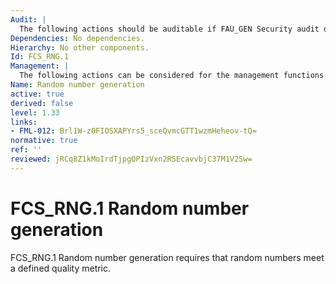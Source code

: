 ```yaml
---
Audit: |
  The following actions should be auditable if FAU_GEN Security audit data generation is included in the PP, PP-Module, functional package or ST: b) there are no actions defined to be auditable.
Dependencies: No dependencies.
Hierarchy: No other components.
Id: FCS_RNG.1
Management: |
  The following actions can be considered for the management functions in FCS_RNG.1: a) there are no management activities foreseen.
Name: Random number generation
active: true
derived: false
level: 1.33
links:
- FML-012: Brl1W-z0FIOSXAPYrs5_sceQvmcGTT1wzmHeheov-tQ=
normative: true
ref: ''
reviewed: jRCq8Z1kMoIrdTjpgOPIzVxn2RSEcavvbjC37M1V2Sw=
---
```


# FCS_RNG.1 Random number generation

FCS_RNG.1 Random number generation requires that random numbers meet a defined quality metric.